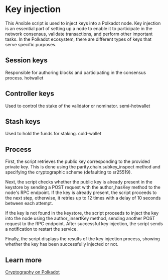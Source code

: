 # Key injection
This Ansible script is used to inject keys into a Polkadot node. Key injection is an essential part of setting up a node to enable it to participate in the network consensus, validate transactions, and perform other important tasks. In the Polkadot ecosystem, there are different types of keys that serve specific purposes.

## Session keys
Responsible for authoring blocks and participating in the consensus process. hotwallet

## Controller keys
Used to control the stake of the validator or nominator. semi-hotwallet

## Stash keys
Used to hold the funds for staking. cold-wallet

## Process
First, the script retrieves the public key corresponding to the provided private key. This is done using the parity.chain.subkey_inspect method and specifying the cryptographic scheme (defaulting to sr25519).

Next, the script checks whether the public key is already present in the keystore by sending a POST request with the author_hasKey method to the node's RPC endpoint. If the key is already present, the script proceeds to the next step, otherwise, it retries up to 12 times with a delay of 10 seconds between each attempt.

If the key is not found in the keystore, the script proceeds to inject the key into the node using the author_insertKey method, sending another POST request to the RPC endpoint. After successful key injection, the script sends a notification to restart the service.

Finally, the script displays the results of the key injection process, showing whether the key has been successfully injected or not.

## Learn more
[Cryptography on Polkadot](https://wiki.polkadot.network/docs/learn-cryptography)
